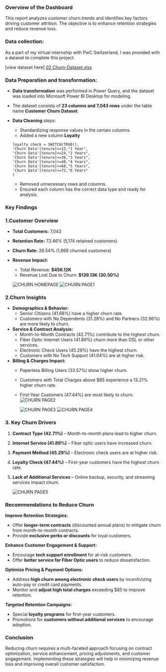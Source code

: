 ### **Overview of the Dashboard**

This report analyzes customer churn trends and identifies key factors driving customer attrition. The objective is to enhance retention strategies and reduce revenue loss.

### **Data collection:**

As a part of my virtual internship with PwC Switzerland, I was provided with a dataset to complete this project.

[view dataset here]
[02 Churn-Dataset.xlsx](https://github.com/user-attachments/files/18709307/02.Churn-Dataset.xlsx)


### **Data  Preparation and transformation:**

- **Data transformation** was performed in Power Query, and the dataset was loaded into Microsoft Power BI Desktop for modeling.
- The dataset consists of **23 columns and 7,043 rows** under the table name **Customer Churn Dataset**.
- **Data Cleaning** steps:
    - Standardizing response values in the certain columns.
    - Added a new column **Loyalty**
    
    ```
    loyalty check = SWITCH(TRUE(),
    'Churn Data'[tenure]<=12,"1 Year",
    'Churn Data'[tenure]<=24,"2 Years",
    'Churn Data'[tenure]<=36,"3 Years",
    'Churn Data'[tenure]<=48,"4 Years",
    'Churn Data'[tenure]<=60,"5 Years",
    'Churn Data'[tenure]<=72,"6 Years"
    )
    ```
    
    - Removed unnecessary rows and columns.
    - Ensured each column has the correct data type and ready for analysis.
### **Key Findings**

### **1.Customer Overview**

- **Total Customers:** 7,043
- **Retention Rate:** 73.46% (5,174 retained customers)
- **Churn Rate:** 26.54% (1,869 churned customers)
- **Revenue Impact:**
    - Total Revenue: **$456.12K**
    - Revenue Lost Due to Churn: **$139.13K (30.50%)**
    
     ![CHURN HOMEPAGE](https://github.com/user-attachments/assets/89b08b27-f765-42bb-9896-cf42815cf0fa)
     ![CHURN PAGE1](https://github.com/user-attachments/assets/32668ea0-903c-4188-8dba-247636810693)


### **2.Churn Insights**

- **Demographics & Behavior:**
    - Senior Citizens (41.68%) have a higher churn rate.
    - Customers with No Dependents (31.28%) and No Partners (32.96%) are more likely to churn.
- **Service & Contract Analysis:**
    - Month-to-Month Contracts (42.71%) contribute to the highest churn.
    - Fiber Optic Internet Users (41.89%) churn more than DSL or other services.
    - Electronic Check Users (45.29%) have the highest churn.
    - Customers with No Tech Support (41.64%) are at higher risk.
- **Billing & Charges Impact:**
    - Paperless Billing Users (33.57%) show higher churn.
    - Customers with Total Charges above $85 experience a 13.21% higher churn rate.
    - First-Year Customers (47.44%) are most likely to churn.
      ![CHURN PAGE2](https://github.com/user-attachments/assets/498bdde6-0113-403e-8c8a-fa5fca204f48)

      ![CHURN PAGE3](https://github.com/user-attachments/assets/53ec039b-0183-404b-8a7b-787d39bb4b94)
      ![CHURN PAGE4](https://github.com/user-attachments/assets/dd306912-4685-47d2-90df-e72f8bfc7fa2)


### **3. Key Churn Drivers**

1. **Contract Type (42.71%)** – Month-to-month plans lead to higher churn.
2. **Internet Service (41.89%)** – Fiber optic users have increased churn.
3. **Payment Method (45.29%)** – Electronic check users are at higher risk.
4. **Loyalty Check (47.44%)** – First-year customers have the highest churn rate.
5. **Lack of Additional Services** – Online backup, security, and streaming services impact churn.

    ![CHURN PAGE5](https://github.com/user-attachments/assets/0edb4a70-9eb4-4607-8c37-52a107682b18)

### **Recommendations to Reduce Churn**

 **Improve Retention Strategies:**

- Offer **longer-term contracts** (discounted annual plans) to mitigate churn from month-to-month contracts.
- Provide **exclusive perks or discounts** for loyal customers.

 **Enhance Customer Engagement & Support:**

- Encourage **tech support enrollment** for at-risk customers.
- Offer **better service for Fiber Optic users** to reduce dissatisfaction.

 **Optimize Pricing & Payment Options:**

- Address **high churn among electronic check users** by incentivizing auto-pay or credit card payments.
- Monitor and **adjust high total charges** exceeding $85 to improve retention.

 **Targeted Retention Campaigns:**

- Special **loyalty programs** for first-year customers.
- Promotions for **customers without additional services** to encourage adoption.

### **Conclusion**

Reducing churn requires a multi-faceted approach focusing on contract optimization, service enhancement, pricing adjustments, and customer engagement. Implementing these strategies will help in minimizing revenue loss and improving overall customer satisfaction.
